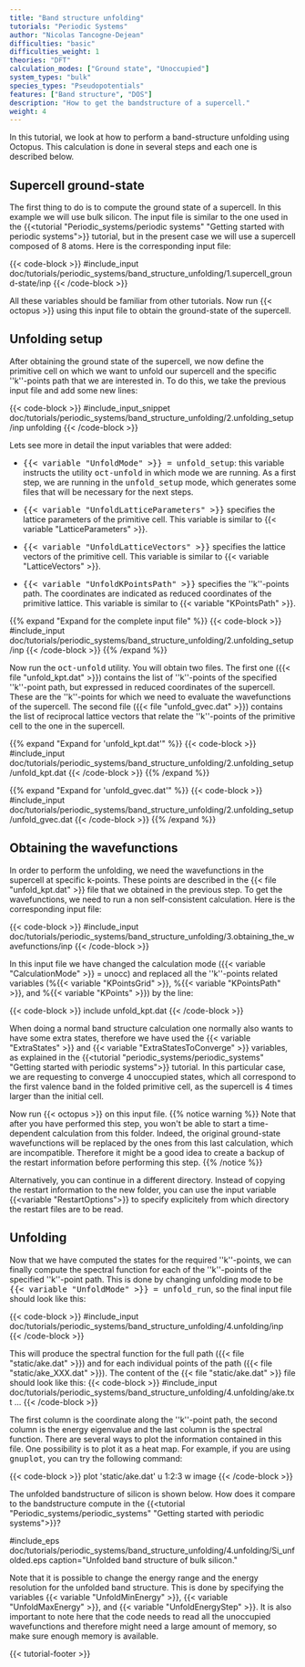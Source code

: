 ```yaml
---
title: "Band structure unfolding"
tutorials: "Periodic Systems"
author: "Nicolas Tancogne-Dejean"
difficulties: "basic"
difficulties_weight: 1
theories: "DFT"
calculation_modes: ["Ground state", "Unoccupied"]
system_types: "bulk"
species_types: "Pseudopotentials"
features: ["Band structure", "DOS"]
description: "How to get the bandstructure of a supercell."
weight: 4
---
```




In this tutorial, we look at how to perform a band-structure unfolding using Octopus. This calculation is done in several steps and each one is described below.

##  Supercell ground-state  

The first thing to do is to compute the ground state of a supercell. In this example we will use bulk silicon. The input file is similar to the one used in the {{<tutorial "Periodic_systems/periodic systems" "Getting started with periodic systems">}} tutorial, but in the present case we will use a supercell composed of 8 atoms. Here is the corresponding input file:

{{< code-block >}}
#include_input doc/tutorials/periodic_systems/band_structure_unfolding/1.supercell_ground-state/inp
{{< /code-block >}}

All these variables should be familiar from other tutorials. Now run {{< octopus >}} using this input file to obtain the ground-state of the supercell.

##  Unfolding setup   

After obtaining the ground state of the supercell, we now define the primitive cell on which we want to unfold our supercell and the specific ''k''-points path that we are interested in. To do this, we take the previous input file and add some new lines:

{{< code-block >}}
#include_input_snippet doc/tutorials/periodic_systems/band_structure_unfolding/2.unfolding_setup/inp unfolding
{{< /code-block >}}


Lets see more in detail the input variables that were added:

* <tt>{{< variable "UnfoldMode" >}} = unfold_setup</tt>: this variable instructs the utility <tt>oct-unfold</tt> in which mode we are running. As a first step, we are running in the <tt>unfold_setup</tt> mode, which generates some files that will be necessary for the next steps.

* <tt>{{< variable "UnfoldLatticeParameters" >}}</tt> specifies the lattice parameters of the primitive cell. This variable is similar to {{< variable "LatticeParameters" >}}.

* <tt>{{< variable "UnfoldLatticeVectors" >}}</tt> specifies the lattice vectors of the primitive cell. This variable is similar to {{< variable "LatticeVectors" >}}.

* <tt>{{< variable "UnfoldKPointsPath" >}}</tt> specifies the ''k''-points path. The coordinates are indicated as reduced coordinates of the primitive lattice. This variable is similar to {{< variable "KPointsPath" >}}.

{{% expand "Expand for the complete input file" %}}
{{< code-block >}}
#include_input doc/tutorials/periodic_systems/band_structure_unfolding/2.unfolding_setup/inp
{{< /code-block >}}
{{% /expand %}}

Now run the <tt>oct-unfold</tt> utility. You will obtain two files. The first one ({{< file "unfold_kpt.dat" >}}) contains the list of ''k''-points of the specified ''k''-point path, but expressed in reduced coordinates of the supercell. These are the ''k''-points for which we need to evaluate the wavefunctions of the supercell. The second file ({{< file "unfold_gvec.dat" >}}) contains the list of reciprocal lattice vectors that relate the ''k''-points of the primitive cell to the one in the supercell.

{{% expand "Expand for 'unfold_kpt.dat'" %}}
{{< code-block >}}
#include_input doc/tutorials/periodic_systems/band_structure_unfolding/2.unfolding_setup/unfold_kpt.dat
{{< /code-block >}}
{{% /expand %}}

{{% expand "Expand for 'unfold_gvec.dat'" %}}
{{< code-block >}}
#include_input doc/tutorials/periodic_systems/band_structure_unfolding/2.unfolding_setup/unfold_gvec.dat
{{< /code-block >}}
{{% /expand %}}

##  Obtaining the wavefunctions  

In order to perform the unfolding, we need the wavefunctions in the supercell at specific k-points. These points are described in the {{< file "unfold_kpt.dat" >}} file that we obtained in the previous step. To get the wavefunctions, we need to run a non self-consistent calculation. Here is the corresponding input file:

{{< code-block >}}
#include_input doc/tutorials/periodic_systems/band_structure_unfolding/3.obtaining_the_wavefunctions/inp
{{< /code-block >}}

In this input file we have changed the calculation mode ({{< variable "CalculationMode" >}} = unocc) and replaced all the ''k''-points related variables (%{{< variable "KPointsGrid" >}}, %{{< variable "KPointsPath" >}}, and %{{< variable "KPoints" >}}) by the line:

{{< code-block >}}
  include unfold_kpt.dat
{{< /code-block >}}

When doing a normal band structure calculation one normally also wants to have some extra states, therefore we have used the {{< variable "ExtraStates" >}} and {{< variable "ExtraStatesToConverge" >}} variables, as explained in the {{<tutorial "periodic_systems/periodic_systems" "Getting started with periodic systems">}} tutorial. In this particular case, we are requesting to converge 4 unoccupied states, which all correspond to the first valence band in the folded primitive cell, as the supercell is 4 times larger than the initial cell.

Now run {{< octopus >}} on this input file. 
{{% notice warning %}}
Note that after you have performed this step, you won't be able to start a time-dependent calculation from this folder. Indeed, the original ground-state wavefunctions will be replaced by the ones from this last calculation, which are incompatible. Therefore it might be a good idea to create a backup of the restart information before performing this step.
{{% /notice %}}

Alternatively, you can continue in a different directory. Instead of copying the restart information to the new folder, you can use the input variable
{{<variable "RestartOptions">}} to specify explicitely from which directory the restart files are to be read.
##  Unfolding  

Now that we have computed the states for the required ''k''-points, we can finally compute the spectral function for each of the ''k''-points of the specified ''k''-point path. This is done by changing unfolding mode to be <tt>{{< variable "UnfoldMode" >}} = unfold_run</tt>, so the final input file should look like this:

{{< code-block >}}
#include_input doc/tutorials/periodic_systems/band_structure_unfolding/4.unfolding/inp
{{< /code-block >}}

This will produce the spectral function for the full path ({{< file "static/ake.dat" >}}) and for each individual points of the path ({{< file "static/ake_XXX.dat" >}}). The content of the {{< file "static/ake.dat" >}} file should look like this:
{{< code-block >}}
#include_input doc/tutorials/periodic_systems/band_structure_unfolding/4.unfolding/ake.txt
...
{{< /code-block >}}


The first column is the coordinate along the ''k''-point path, the second column is the energy eigenvalue and the last column is the spectral function. There are several ways to plot the information contained in this file. One possibility is to plot it as a heat map. For example, if you are using <tt>gnuplot</tt>, you can try the following command:

{{< code-block >}}
 plot 'static/ake.dat' u 1:2:3 w image
{{< /code-block >}}

The unfolded bandstructure of silicon is shown below. How does it compare to the bandstructure compute in the {{<tutorial "Periodic_systems/periodic_systems" "Getting started with periodic systems">}}?

#include_eps doc/tutorials/periodic_systems/band_structure_unfolding/4.unfolding/Si_unfolded.eps caption="Unfolded band structure of bulk silicon."


Note that it is possible to change the energy range and the energy resolution for the unfolded band structure. This is done by specifying the variables {{< variable "UnfoldMinEnergy" >}}, {{< variable "UnfoldMaxEnergy" >}}, and {{< variable "UnfoldEnergyStep" >}}. It is also important to note here that the code needs to read all the unoccupied wavefunctions and therefore might need a large amount of memory, so make sure enough memory is available.

{{< tutorial-footer >}}







